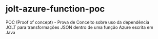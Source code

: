 # jolt-azure-function-poc
POC (Proof of concept) - Prova de Conceito sobre uso da dependência JOLT para transformações JSON dentro de uma função Azure escrita em Java
